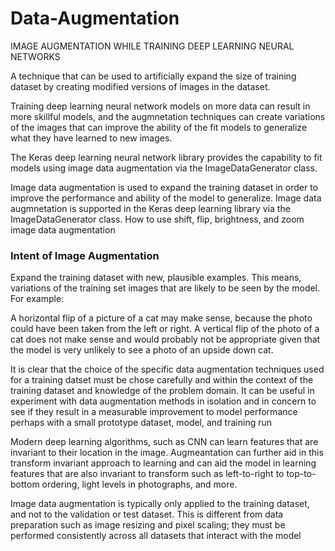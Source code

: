 # Data-Augmentation
IMAGE AUGMENTATION WHILE TRAINING DEEP LEARNING NEURAL NETWORKS

A technique that can be used to artificially expand the size of training dataset by creating modified versions of images in the dataset.

Training deep learning neural network models on more data can result in more skillful models, and the augmnetation techniques can create variations of the images that can improve the ability of the fit models to generalize what they have learned to new images.

The Keras deep learning neural network library provides the capability to fit models using image data augmentation via the ImageDataGenerator class.


Image data augmentation is used to expand the training dataset in order to improve the performance and ability of the model to generalize.
Image data augmnetation is supported in the Keras deep learning library via the ImageDataGenerator class.
How to use shift, flip, brightness, and zoom image data augmentation

### Intent of Image Augmentation

Expand the training dataset with new, plausible examples. This means, variations of the training set images that are likely to be seen by the model. For example:

A horizontal flip of a picture of a cat may make sense, because the photo could have been taken from the left or right.
A vertical flip of the photo of a cat does not make sense and would probably not be appropriate given that the model is very unlikely to see a photo of an upside down cat.

It is clear that the choice of the specific data augmentation techniques used for a training datset must be chose carefully and within the context of the training dataset and knowledge of the problem domain.
It can be useful in experiment with data augmentation methods in isolation and in concern to see if they result in a measurable improvement to model performance perhaps with a small prototype dataset, model, and training run

Modern deep learning algorithms, such as CNN can learn features that are invariant to their location in the image.
Augmeantation can further aid in this transform invariant approach to learning and can aid the model in learning features that are also invariant to transform such as left-to-right to top-to-bottom ordering, light levels in photographs, and more.

Image data augmentation is typically only applied to the training dataset, and not to the validation or test dataset. This is different from data preparation such as image resizing and pixel scaling; they must be performed consistently across all datasets that interact with the model
